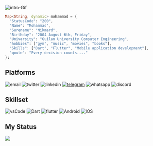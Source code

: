 ![intro-Gif](https://user-images.githubusercontent.com/74038190/225813708-98b745f2-7d22-48cf-9150-083f1b00d6c9.gif)

```Dart
Map<String, dynamic> mohammad = {
  "StatusCode": "200",
  "Name": "Mohammad",
  "Surename": "Nikmard",
  "Birthday": "2004 August 6th, Friday",
  "Univarsity": "Guilan University Computer Engineering",
  "hobbies": ["gym", "music", "movies", "books"],
  "Skills": ["Dart", "Flutter", "Mobile application development"],
  "qoute": "Every decision counts...."
};
```


## Platforms
![email](https://img.shields.io/badge/Gmail-D14836?style=for-the-badge&logo=gmail&logoColor=white)
![twitter](https://img.shields.io/badge/Twitter-1DA1F2?style=for-the-badge&logo=twitter&logoColor=white)
![linkedin](	https://img.shields.io/badge/LinkedIn-0077B5?style=for-the-badge&logo=linkedin&logoColor=white)
[![telegram](https://img.shields.io/badge/Telegram-2CA5E0?style=for-the-badge&logo=telegram&logoColor=white)](https://t.me/M_TheSicko)
![whatsapp](https://img.shields.io/badge/WhatsApp-25D366?style=for-the-badge&logo=whatsapp&logoColor=white)
![discord](https://img.shields.io/badge/Discord-5865F2?style=for-the-badge&logo=discord&logoColor=white)

## Skillset
![vsCode](	https://img.shields.io/badge/VSCode-0078D4?style=for-the-badge&logo=visual%20studio%20code&logoColor=white)
![Dart](	https://img.shields.io/badge/Dart-0175C2?style=for-the-badge&logo=dart&logoColor=white)
![flutter](https://img.shields.io/badge/Flutter-02569B?style=for-the-badge&logo=flutter&logoColor=white)
![Android](https://img.shields.io/badge/Android-3DDC84?style=for-the-badge&logo=android&logoColor=white)
![IOS](	https://img.shields.io/badge/iOS-000000?style=for-the-badge&logo=ios&logoColor=white)

## My Status
![](https://github-readme-stats.vercel.app/api?username=Mohammad-Nikmard&show_icons=true&theme=dracula)
